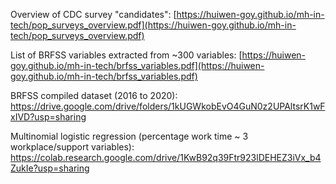 Overview of CDC survey "candidates":
[https://huiwen-goy.github.io/mh-in-tech/pop_surveys_overview.pdf](https://huiwen-goy.github.io/mh-in-tech/pop_surveys_overview.pdf)

List of BRFSS variables extracted from ~300 variables:
[https://huiwen-goy.github.io/mh-in-tech/brfss_variables.pdf](https://huiwen-goy.github.io/mh-in-tech/brfss_variables.pdf)

BRFSS compiled dataset (2016 to 2020):
https://drive.google.com/drive/folders/1kUGWkobEvO4GuN0z2UPAltsrK1wFxIVD?usp=sharing

Multinomial logistic regression (percentage work time ~ 3 workplace/support variables):
https://colab.research.google.com/drive/1KwB92q39Ftr923lDEHEZ3iVx_b4ZukIe?usp=sharing
